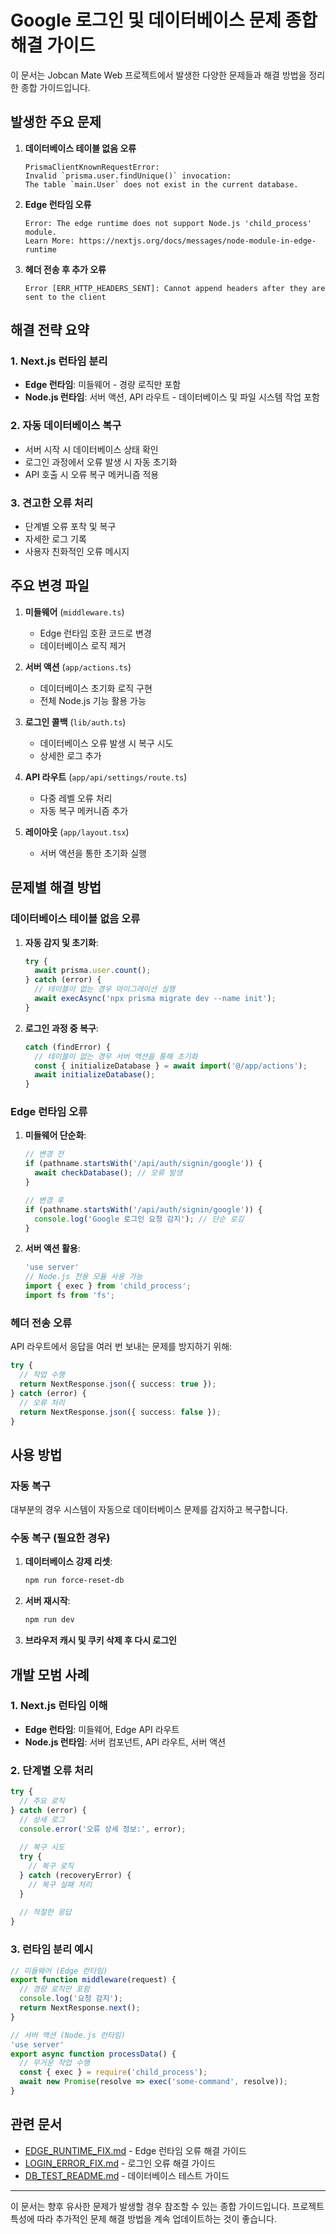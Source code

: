 # Google 로그인 및 데이터베이스 문제 종합 해결 가이드

이 문서는 Jobcan Mate Web 프로젝트에서 발생한 다양한 문제들과 해결 방법을 정리한 종합 가이드입니다.

## 발생한 주요 문제

1. **데이터베이스 테이블 없음 오류**
   ```
   PrismaClientKnownRequestError:
   Invalid `prisma.user.findUnique()` invocation:
   The table `main.User` does not exist in the current database.
   ```

2. **Edge 런타임 오류**
   ```
   Error: The edge runtime does not support Node.js 'child_process' module.
   Learn More: https://nextjs.org/docs/messages/node-module-in-edge-runtime
   ```

3. **헤더 전송 후 추가 오류**
   ```
   Error [ERR_HTTP_HEADERS_SENT]: Cannot append headers after they are sent to the client
   ```

## 해결 전략 요약

### 1. Next.js 런타임 분리

- **Edge 런타임**: 미들웨어 - 경량 로직만 포함
- **Node.js 런타임**: 서버 액션, API 라우트 - 데이터베이스 및 파일 시스템 작업 포함

### 2. 자동 데이터베이스 복구

- 서버 시작 시 데이터베이스 상태 확인
- 로그인 과정에서 오류 발생 시 자동 초기화
- API 호출 시 오류 복구 메커니즘 적용

### 3. 견고한 오류 처리

- 단계별 오류 포착 및 복구
- 자세한 로그 기록
- 사용자 친화적인 오류 메시지

## 주요 변경 파일

1. **미들웨어** (`middleware.ts`)
   - Edge 런타임 호환 코드로 변경
   - 데이터베이스 로직 제거

2. **서버 액션** (`app/actions.ts`)
   - 데이터베이스 초기화 로직 구현
   - 전체 Node.js 기능 활용 가능

3. **로그인 콜백** (`lib/auth.ts`)
   - 데이터베이스 오류 발생 시 복구 시도
   - 상세한 로그 추가

4. **API 라우트** (`app/api/settings/route.ts`)
   - 다중 레벨 오류 처리
   - 자동 복구 메커니즘 추가

5. **레이아웃** (`app/layout.tsx`)
   - 서버 액션을 통한 초기화 실행

## 문제별 해결 방법

### 데이터베이스 테이블 없음 오류

1. **자동 감지 및 초기화**:
   ```typescript
   try {
     await prisma.user.count();
   } catch (error) {
     // 테이블이 없는 경우 마이그레이션 실행
     await execAsync('npx prisma migrate dev --name init');
   }
   ```

2. **로그인 과정 중 복구**:
   ```typescript
   catch (findError) {
     // 테이블이 없는 경우 서버 액션을 통해 초기화
     const { initializeDatabase } = await import('@/app/actions');
     await initializeDatabase();
   }
   ```

### Edge 런타임 오류

1. **미들웨어 단순화**:
   ```typescript
   // 변경 전
   if (pathname.startsWith('/api/auth/signin/google')) {
     await checkDatabase(); // 오류 발생
   }

   // 변경 후
   if (pathname.startsWith('/api/auth/signin/google')) {
     console.log('Google 로그인 요청 감지'); // 단순 로깅
   }
   ```

2. **서버 액션 활용**:
   ```typescript
   'use server'
   // Node.js 전용 모듈 사용 가능
   import { exec } from 'child_process';
   import fs from 'fs';
   ```

### 헤더 전송 오류

API 라우트에서 응답을 여러 번 보내는 문제를 방지하기 위해:

```typescript
try {
  // 작업 수행
  return NextResponse.json({ success: true });
} catch (error) {
  // 오류 처리
  return NextResponse.json({ success: false });
}
```

## 사용 방법

### 자동 복구

대부분의 경우 시스템이 자동으로 데이터베이스 문제를 감지하고 복구합니다.

### 수동 복구 (필요한 경우)

1. **데이터베이스 강제 리셋**:
   ```bash
   npm run force-reset-db
   ```

2. **서버 재시작**:
   ```bash
   npm run dev
   ```

3. **브라우저 캐시 및 쿠키 삭제 후 다시 로그인**

## 개발 모범 사례

### 1. Next.js 런타임 이해

- **Edge 런타임**: 미들웨어, Edge API 라우트
- **Node.js 런타임**: 서버 컴포넌트, API 라우트, 서버 액션

### 2. 단계별 오류 처리

```typescript
try {
  // 주요 로직
} catch (error) {
  // 상세 로그
  console.error('오류 상세 정보:', error);
  
  // 복구 시도
  try {
    // 복구 로직
  } catch (recoveryError) {
    // 복구 실패 처리
  }
  
  // 적절한 응답
}
```

### 3. 런타임 분리 예시

```typescript
// 미들웨어 (Edge 런타임)
export function middleware(request) {
  // 경량 로직만 포함
  console.log('요청 감지');
  return NextResponse.next();
}

// 서버 액션 (Node.js 런타임)
'use server'
export async function processData() {
  // 무거운 작업 수행
  const { exec } = require('child_process');
  await new Promise(resolve => exec('some-command', resolve));
}
```

## 관련 문서

- [EDGE_RUNTIME_FIX.md](./EDGE_RUNTIME_FIX.md) - Edge 런타임 오류 해결 가이드
- [LOGIN_ERROR_FIX.md](./LOGIN_ERROR_FIX.md) - 로그인 오류 해결 가이드
- [DB_TEST_README.md](./DB_TEST_README.md) - 데이터베이스 테스트 가이드

---

이 문서는 향후 유사한 문제가 발생할 경우 참조할 수 있는 종합 가이드입니다. 프로젝트 특성에 따라 추가적인 문제 해결 방법을 계속 업데이트하는 것이 좋습니다.